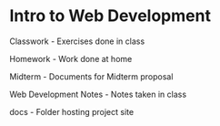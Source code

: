 # Intro to Web Development


Classwork - Exercises done in class

Homework - Work done at home

Midterm - Documents for Midterm proposal

Web Development Notes - Notes taken in class

docs - Folder hosting project site 
